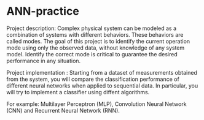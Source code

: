 # ANN-practice

Project description:
Complex physical system can be modeled as a combination of systems with different behaviors. These behaviors are called modes. The goal of this project is to identify the current operation mode using only the observed data, without knowledge of any system model.  Identify the correct mode is critical to guarantee the desired performance in any situation.

Project implementation :
Starting from a dataset of measurements obtained from the system, you will compare the classification performance of different neural networks when applied to sequential data. In particular, you will try to implement a classifier using diffent algorithms. 

For example: Multilayer Perceptron (MLP), Convolution Neural Network (CNN) and Recurrent Neural Network (RNN).
